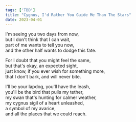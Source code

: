```yaml
---
tags: ['TBD']
title: "Cygnus, I'd Rather You Guide Me Than The Stars"
date: 2023-04-01
---
```


I'm seeing you two days from now,  
but I don't think that I can wait,  
part of me wants to tell you now,  
and the other half wants to dodge this fate.

For I doubt that you might feel the same,  
but that's okay, an expected sight,  
just know, if you ever wish for something more,  
that I don't bark, and will never bite.

I'll be your lapdog, you'll have the leash,  
you'll be the bird that pulls my tether,  
my swan that's hunting for calmer weather,  
my cygnus sigil of a heart unleashed,  
a symbol of my avarice,  
and all the places that we could reach.
